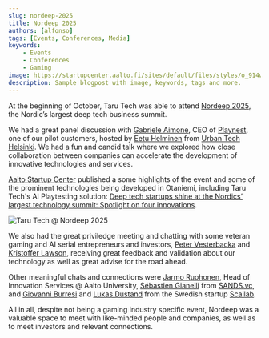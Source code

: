 ```yaml
---
slug: nordeep-2025
title: Nordeep 2025
authors: [alfonso]
tags: [Events, Conferences, Media]
keywords:
    - Events
    - Conferences
    - Gaming
image: https://startupcenter.aalto.fi/sites/default/files/styles/o_914w_ah_n_nu/public/2025-10/Nordeep_2025_photo_Kalle_Kataila-7868.jpg?itok=BVudkw40
description: Sample blogpost with image, keywords, tags and more.
---
```


At the beginning of October, Taru Tech was able to attend [Nordeep 2025](https://nordeep.com/), the Nordic’s largest deep tech business summit.

We had a great panel discussion with [Gabriele Aimone](https://www.linkedin.com/in/gabrieleaimone/), CEO of [Playnest](https://playnest.games/), one of our pilot customers,  hosted by [Eetu Helminen](https://www.linkedin.com/in/eetu-helminen/) from [Urban Tech Helsinki](https://www.linkedin.com/company/urban-tech-helsink). We had a fun and candid talk where we explored how close collaboration between companies can accelerate the development of innovative technologies and services.

<!-- truncate -->

[Aalto Startup Center](https://startupcenter.aalto.fi/) published a some highlights of the event and some of the prominent technologies being developed in Otaniemi, including Taru Tech's AI Playtesting solution: [Deep tech startups shine at the Nordics’ largest technology summit: Spotlight on four innovations](https://startupcenter.aalto.fi/deep-tech-startups-shine-at-the-nordics-largest-technology-summit-spotlight-on-four-innovations).

![Taru Tech @ Nordeep 2025](https://startupcenter.aalto.fi/sites/default/files/styles/o_914w_ah_n_nu/public/2025-10/Nordeep_2025_photo_Kalle_Kataila-7868.jpg?itok=BVudkw40)

We also had the great priviledge meeting and chatting with some veteran gaming and AI serial entrepreneurs and investors, [Peter Vesterbacka](https://www.linkedin.com/in/petervesterbacka/) and [Kristoffer Lawson](https://www.linkedin.com/in/setoque/), receiving great feedback and validation about our technology as well as great advise for the road ahead.

Other meaningful chats and connections were [Jarmo Ruohonen](https://www.linkedin.com/in/jarmo-ruohonen-2748917/), Head of Innovation Services @ Aalto University, [Sébastien Gianelli](https://www.linkedin.com/in/sebastien-gianelli) from [SANDS.vc](https://sands.vc), and [Giovanni Burresi](https://www.linkedin.com/in/giovanniburresi/) and [Lukas Dustand](https://www.linkedin.com/in/lukas-dust-807639161/) from the Swedish startup [Scailab](https://www.scailab.se).

All in all, despite not being a gaming industry specific event, Nordeep was a valuable space to meet with like-minded people and companies, as well as to meet investors and relevant connections.